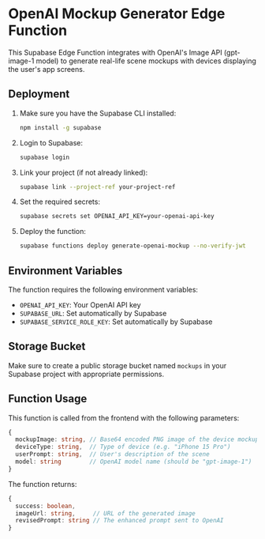 # OpenAI Mockup Generator Edge Function

This Supabase Edge Function integrates with OpenAI's Image API (gpt-image-1 model) to generate real-life scene mockups with devices displaying the user's app screens.

## Deployment

1. Make sure you have the Supabase CLI installed:
   ```bash
   npm install -g supabase
   ```

2. Login to Supabase:
   ```bash
   supabase login
   ```

3. Link your project (if not already linked):
   ```bash
   supabase link --project-ref your-project-ref
   ```

4. Set the required secrets:
   ```bash
   supabase secrets set OPENAI_API_KEY=your-openai-api-key
   ```

5. Deploy the function:
   ```bash
   supabase functions deploy generate-openai-mockup --no-verify-jwt
   ```

## Environment Variables

The function requires the following environment variables:

- `OPENAI_API_KEY`: Your OpenAI API key
- `SUPABASE_URL`: Set automatically by Supabase
- `SUPABASE_SERVICE_ROLE_KEY`: Set automatically by Supabase

## Storage Bucket

Make sure to create a public storage bucket named `mockups` in your Supabase project with appropriate permissions.

## Function Usage

This function is called from the frontend with the following parameters:

```typescript
{
  mockupImage: string, // Base64 encoded PNG image of the device mockup
  deviceType: string,  // Type of device (e.g. "iPhone 15 Pro")
  userPrompt: string,  // User's description of the scene
  model: string        // OpenAI model name (should be "gpt-image-1")
}
```

The function returns:

```typescript
{
  success: boolean,
  imageUrl: string,     // URL of the generated image 
  revisedPrompt: string // The enhanced prompt sent to OpenAI
}
``` 